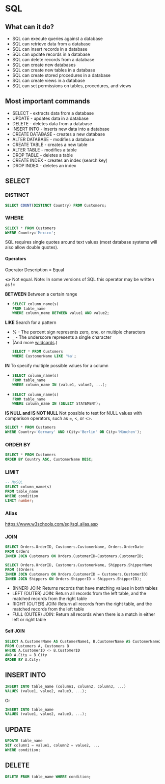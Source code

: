 # SQL

## What can it do?

- SQL can execute queries against a database
- SQL can retrieve data from a database
- SQL can insert records in a database
- SQL can update records in a database
- SQL can delete records from a database
- SQL can create new databases
- SQL can create new tables in a database
- SQL can create stored procedures in a database
- SQL can create views in a database
- SQL can set permissions on tables, procedures, and views

## Most important commands

- SELECT - extracts data from a database
- UPDATE - updates data in a database
- DELETE - deletes data from a database
- INSERT INTO - inserts new data into a database
- CREATE DATABASE - creates a new database
- ALTER DATABASE - modifies a database
- CREATE TABLE - creates a new table
- ALTER TABLE - modifies a table
- DROP TABLE - deletes a table
- CREATE INDEX - creates an index (search key)
- DROP INDEX - deletes an index

## SELECT

### DISTINCT

```sql
SELECT COUNT(DISTINCT Country) FROM Customers;
```

### WHERE

```sql
SELECT * FROM Customers
WHERE Country='Mexico';
```

SQL requires single quotes around text values (most database systems will also allow double quotes).

#### Operators

Operator Description
= Equal

**<>** Not equal. Note: In some versions of SQL this operator may be written as !=

**BETWEEN** Between a certain range

- ```sql
  SELECT column_name(s)
  FROM table_name
  WHERE column_name BETWEEN value1 AND value2;
  ```

**LIKE** Search for a pattern

- % - The percent sign represents zero, one, or multiple characters
- \_ - The underscore represents a single character
- (And more [wildcards](https://www.w3schools.com/sql/sql_wildcards.asp).)
  ```sql
  SELECT * FROM Customers
  WHERE CustomerName LIKE '%a';
  ```

**IN** To specify multiple possible values for a column

- ```sql
  SELECT column_name(s)
  FROM table_name
  WHERE column_name IN (value1, value2, ...);
  ```
- ```sql
  SELECT column_name(s)
  FROM table_name
  WHERE column_name IN (SELECT STATEMENT);
  ```

**IS NULL and IS NOT NULL** Not possible to test for NULL values with comparison operators, such as =, <, or <>.

```sql
SELECT * FROM Customers
WHERE Country='Germany' AND (City='Berlin' OR City='München');
```

### ORDER BY

```sql
SELECT * FROM Customers
ORDER BY Country ASC, CustomerName DESC;
```

### LIMIT

```sql
-- MySQL
SELECT column_name(s)
FROM table_name
WHERE condition
LIMIT number;
```

### Alias

https://www.w3schools.com/sql/sql_alias.asp

### JOIN

```sql
SELECT Orders.OrderID, Customers.CustomerName, Orders.OrderDate
FROM Orders
INNER JOIN Customers ON Orders.CustomerID=Customers.CustomerID;

SELECT Orders.OrderID, Customers.CustomerName, Shippers.ShipperName
FROM ((Orders
INNER JOIN Customers ON Orders.CustomerID = Customers.CustomerID)
INNER JOIN Shippers ON Orders.ShipperID = Shippers.ShipperID);
```

- (INNER) JOIN: Returns records that have matching values in both tables
- LEFT (OUTER) JOIN: Return all records from the left table, and the matched records from the right table
- RIGHT (OUTER) JOIN: Return all records from the right table, and the matched records from the left table
- FULL (OUTER) JOIN: Return all records when there is a match in either left or right table

#### Self JOIN

```sql
SELECT A.CustomerName AS CustomerName1, B.CustomerName AS CustomerName2, A.City
FROM Customers A, Customers B
WHERE A.CustomerID <> B.CustomerID
AND A.City = B.City
ORDER BY A.City;
```

## INSERT INTO

```sql
INSERT INTO table_name (column1, column2, column3, ...)
VALUES (value1, value2, value3, ...);
```

Or

```sql
INSERT INTO table_name
VALUES (value1, value2, value3, ...);
```

## UPDATE

```sql
UPDATE table_name
SET column1 = value1, column2 = value2, ...
WHERE condition;
```

## DELETE

```sql
DELETE FROM table_name WHERE condition;
```
